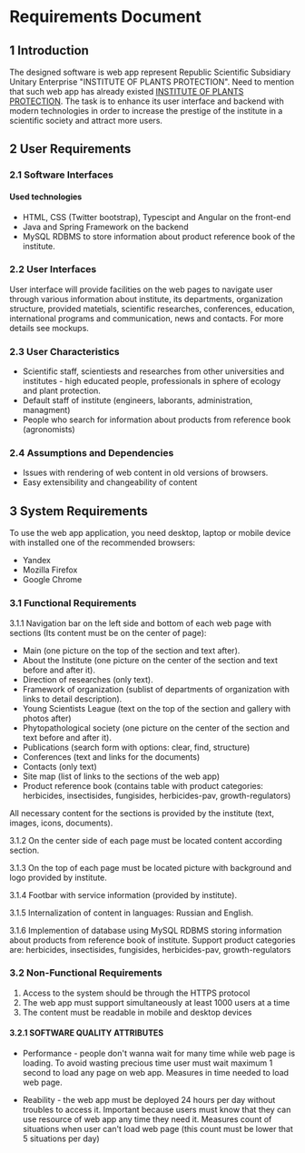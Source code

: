 # Requirements Document 
## 1 Introduction
The designed software is web app represent Republic Scientific Subsidiary Unitary Enterprise "INSTITUTE OF PLANTS PROTECTION". Need to mention that such web app has already existed [INSTITUTE OF PLANTS PROTECTION](http://izr.by/).  The task is to enhance its user interface and backend with modern technologies in order to increase the prestige of the institute in a scientific society and attract more users.
## 2 User Requirements
### 2.1 Software Interfaces
#### Used technologies
- HTML, CSS (Twitter bootstrap), Typescipt and Angular on the front-end
- Java and Spring Framework on the backend
- MySQL RDBMS to store information about product reference book of the institute.

### 2.2 User Interfaces

User interface will provide facilities on the web pages to navigate user through various information about institute, its departments, organization structure, provided matetials, scientific researches, conferences, education, international programs and communication, news and contacts. For more details see mockups.
### 2.3 User Characteristics
- Scientific staff, scientiests and researches from other universities and institutes - high educated people, professionals in sphere of ecology and plant protection.
- Default staff of institute (engineers, laborants, administration, managment)
- People who search for information about products from reference book (agronomists) 
### 2.4 Assumptions and Dependencies
- Issues with rendering of web content in old versions of browsers.
- Easy extensibility and changeability of content
## 3 System Requirements
To use the web app application, you need desktop, laptop or mobile device with installed one of the recommended browsers:

- Yandex
- Mozilla Firefox
- Google Chrome

### 3.1 Functional Requirements
3.1.1 Navigation bar on the left side and bottom of each web page with sections (Its content must be on the center of page):

- Main (one picture on the top of the section and text after).
- About the Institute (one picture on the center of the section and text before and after it).
- Direction of researches (only text).
- Framework of organization (sublist of departments of organization with links to detail description).
- Young Scientists League (text on the top of the section and gallery with photos after)
- Phytopathological society (one picture on the center of the section and text before and after it).
- Publications (search form with options: clear, find, structure)
- Conferences (text and links for the documents)
- Contacts (only text)
- Site map (list of links to the sections of the web app)
- Product reference book (contains table with product categories: herbicides, insectisides, fungisides, herbicides-pav, growth-regulators)

All necessary content for the sections is provided by the institute (text, images, icons, documents).

3.1.2 On the center side of each page must be located content according section.

3.1.3 On the top of each page must be located picture with background and logo provided by institute.

3.1.4 Footbar with service information (provided by institute).

3.1.5 Internalization of content in languages: Russian and English.

3.1.6 Implemention of database using MySQL RDBMS storing information about products from reference book of institute. Support product categories are: herbicides, insectisides, fungisides, herbicides-pav, growth-regulators

### 3.2 Non-Functional Requirements
1) Access to the system should be through the HTTPS protocol
2) The web app must support simultaneously at least 1000 users at a time
3) The content must be readable in mobile and desktop devices
#### 3.2.1 SOFTWARE QUALITY ATTRIBUTES
- Performance - people don't wanna wait for many time while web page is loading. To avoid wasting precious time user must wait maximum 1 second to load any page on web app. Measures in time needed to load web page.

- Reability - the web app must be deployed 24 hours per day without troubles to access it. Important because users must know that they can use resource of web app any time they need it. Measures count of situations when user can't load web page (this count must be lower that 5 situations per day)
